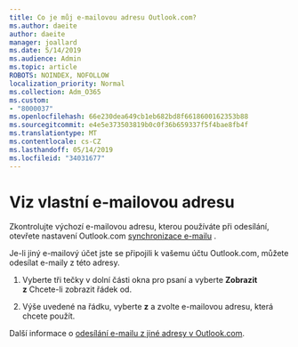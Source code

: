 ```yaml
---
title: Co je můj e-mailovou adresu Outlook.com?
ms.author: daeite
author: daeite
manager: joallard
ms.date: 5/14/2019
ms.audience: Admin
ms.topic: article
ROBOTS: NOINDEX, NOFOLLOW
localization_priority: Normal
ms.collection: Adm_O365
ms.custom:
- "8000037"
ms.openlocfilehash: 66e230dea649cb1eb682bd8f6618600162353b88
ms.sourcegitcommit: e4e5e373503819b0c0f36b659337f5f4bae8fb4f
ms.translationtype: MT
ms.contentlocale: cs-CZ
ms.lasthandoff: 05/14/2019
ms.locfileid: "34031677"
---
```

# <a name="see-your-own-email-address"></a>Viz vlastní e-mailovou adresu

Zkontrolujte výchozí e-mailovou adresu, kterou používáte při odesílání, otevřete nastavení Outlook.com [synchronizace e-mailu](https://outlook.live.com/mail/options/mail/accounts) .

Je-li jiný e-mailový účet jste se připojili k vašemu účtu Outlook.com, můžete odesílat e-maily z této adresy.

1. Vyberte tři tečky v dolní části okna pro psaní a vyberte **Zobrazit z** Chcete-li zobrazit řádek od.

2. Výše uvedené na řádku, vyberte **z** a zvolte e-mailovou adresu, která chcete použít.

Další informace o [odesílání e-mailu z jiné adresy v Outlook.com](https://support.office.com/article/ccba89cb-141c-4a36-8c56-6d16a8556d2e).